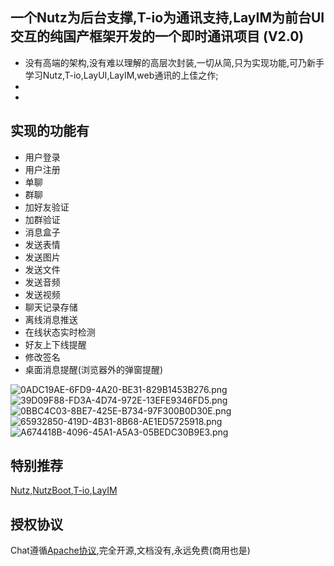 ## 一个Nutz为后台支撑,T-io为通讯支持,LayIM为前台UI交互的纯国产框架开发的一个即时通讯项目 (V2.0)
- 没有高端的架构,没有难以理解的高层次封装,一切从简,只为实现功能,可乃新手学习Nutz,T-io,LayUI,LayIM,web通讯的上佳之作;
- 
- 
  
  
##  实现的功能有
- 用户登录
- 用户注册
- 单聊
- 群聊
- 加好友验证
- 加群验证
- 消息盒子
- 发送表情
- 发送图片
- 发送文件
- 发送音频
- 发送视频
- 聊天记录存储
- 离线消息推送
- 在线状态实时检测
- 好友上下线提醒
- 修改签名
- 桌面消息提醒(浏览器外的弹窗提醒)


![0ADC19AE-6FD9-4A20-BE31-829B1453B276.png](https://i.loli.net/2019/04/17/5cb6c7af09dc4.png)
![39D09F88-FD3A-4D74-972E-13EFE9346FD5.png](https://i.loli.net/2019/04/17/5cb6c7df11fd5.png)
![0BBC4C03-8BE7-425E-B734-97F300B0D30E.png](https://i.loli.net/2019/04/17/5cb6c80b3dac5.png)
![65932850-419D-4B31-8B68-AE1ED5725918.png](https://i.loli.net/2019/04/17/5cb6c851d7155.png)
![A674418B-4096-45A1-A5A3-05BEDC30B9E3.png](https://i.loli.net/2019/04/17/5cb6c8903260a.png)

## 特别推荐
   [Nutz](http://nutzam.com/ "Nutz"),[NutzBoot](https://nutz.io/ "NB"),[T-io](https://www.oschina.net/p/t-io "T-io"),[LayIM](http://layim.layui.com)
   
## 授权协议
Chat遵循[Apache协议](LICENSE),完全开源,文档没有,永远免费(商用也是)

